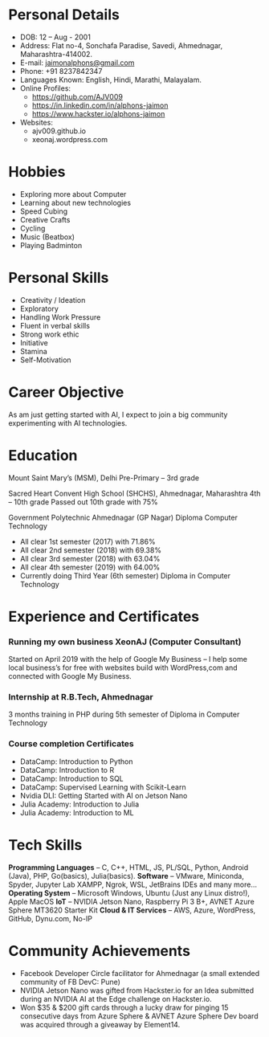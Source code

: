 # Personal Details
- DOB: 12 – Aug - 2001
- Address: Flat no-4, Sonchafa Paradise, Savedi, Ahmednagar, Maharashtra-414002.
- E-mail:  jaimonalphons@gmail.com
- Phone: +91 8237842347
- Languages Known: English, Hindi, Marathi, Malayalam.
- Online Profiles:
    - https://github.com/AJV009
    - https://in.linkedin.com/in/alphons-jaimon
    - https://www.hackster.io/alphons-jaimon
- Websites:
    - ajv009.github.io
    - xeonaj.wordpress.com

# Hobbies
- Exploring more about Computer
- Learning about new technologies
- Speed Cubing
- Creative Crafts
- Cycling
- Music (Beatbox)
- Playing Badminton

# Personal Skills
- Creativity / Ideation
- Exploratory
- Handling Work Pressure
- Fluent in verbal skills
- Strong work ethic
- Initiative
- Stamina
- Self-Motivation

# Career Objective
As am just getting started with AI, I expect to join a big community experimenting with AI technologies.

# Education
Mount Saint Mary’s (MSM), Delhi
Pre-Primary – 3rd grade 

Sacred Heart Convent High School (SHCHS), Ahmednagar, Maharashtra
4th – 10th grade
Passed out 10th grade with 75%

Government Polytechnic Ahmednagar (GP Nagar) Diploma Computer Technology
- All clear 1st semester (2017) with 71.86%
- All clear 2nd semester (2018) with 69.38%
- All clear 3rd semester (2018) with 63.04%
- All clear 4th semester (2019) with 64.00%
- Currently doing Third Year (6th semester) Diploma in Computer Technology

# Experience and Certificates
### Running my own business XeonAJ (Computer Consultant)
Started on April 2019 with the help of Google My Business – I help some local business’s for free with websites build with WordPress,com and connected with Google My Business.

### Internship at R.B.Tech, Ahmednagar
3 months training in PHP during 5th semester of Diploma in Computer Technology

### Course completion Certificates
- DataCamp: Introduction to Python
- DataCamp: Introduction to R
- DataCamp: Introduction to SQL
- DataCamp: Supervised Learning with Scikit-Learn
- Nvidia DLI: Getting Started with AI on Jetson Nano
- Julia Academy: Introduction to Julia
- Julia Academy: Introduction to ML

# Tech Skills
**Programming Languages** – C, C++, HTML, JS, PL/SQL, Python, Android (Java), PHP, Go(basics), Julia(basics).
**Software** – VMware, Miniconda, Spyder, Jupyter Lab XAMPP, Ngrok, WSL, JetBrains IDEs and many more…
**Operating System** – Microsoft Windows, Ubuntu (Just any Linux distro!), Apple MacOS
**IoT** – NVIDIA Jetson Nano, Raspberry Pi 3 B+, AVNET Azure Sphere MT3620 Starter Kit
**Cloud & IT Services** – AWS, Azure, WordPress, GitHub, Dynu.com, No-IP

# Community Achievements
- Facebook Developer Circle facilitator for Ahmednagar (a small extended community of FB DevC: Pune)
- NVIDIA Jetson Nano was gifted from Hackster.io for an Idea submitted during an NVIDIA AI at the Edge challenge on Hackster.io.
- Won $35 & $200 gift cards through a lucky draw for pinging 15 consecutive days from Azure Sphere & AVNET Azure Sphere Dev board was acquired through a giveaway by Element14.
